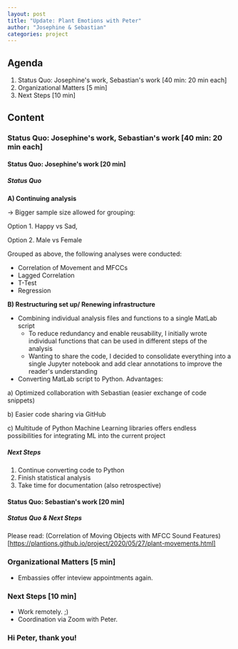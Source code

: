 ```yaml
---
layout: post
title: "Update: Plant Emotions with Peter"
author: "Josephine & Sebastian"
categories: project
---
```


## Agenda

1. Status Quo: Josephine's work, Sebastian's work  [40 min: 20 min each]
3. Organizational Matters [5 min]
4. Next Steps [10 min]

## Content

### Status Quo: Josephine's work, Sebastian's work  [40 min: 20 min each]

#### Status Quo: Josephine's work [20 min]

##### Status Quo
**A) Continuing analysis**

-> Bigger sample size allowed for grouping:
   
   Option 1. Happy vs Sad,
   
   Option 2. Male vs Female
   
Grouped as above, the following analyses were conducted:

- Correlation of Movement and MFCCs
- Lagged Correlation
- T-Test
- Regression


**B) Restructuring set up/ Renewing infrastructure**

- Combining individual analysis files and functions to a single MatLab script
    - To reduce redundancy and enable reusability, I initially wrote individual functions that can be used in different steps
      of the analysis
    - Wanting to share the code, I decided to consolidate everything into a single Jupyter notebook and add clear annotations
      to improve the reader's understanding   
- Converting MatLab script to Python. Advantages:

a) Optimized collaboration with Sebastian (easier exchange of code snippets)

b) Easier code sharing via GitHub

c) Multitude of Python Machine Learning libraries offers endless possibilities for integrating ML into the current project

##### Next Steps

1. Continue converting code to Python
2. Finish statistical analysis
3. Take time for documentation (also retrospective)

#### Status Quo: Sebastian's work [20 min]

##### Status Quo & Next Steps

Please read: (Correlation of Moving Objects with MFCC Sound Features)[https://plantions.github.io/project/2020/05/27/plant-movements.html]

### Organizational Matters [5 min]
- Embassies offer inteview appointments again.

### Next Steps [10 min]
- Work remotely. ;)
- Coordination via Zoom with Peter.

### Hi Peter, thank you!

